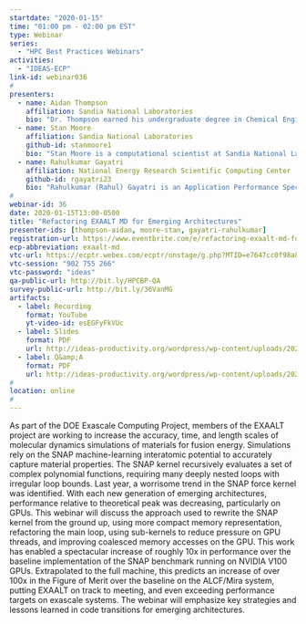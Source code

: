 ```yaml
---
startdate: "2020-01-15"
time: "01:00 pm - 02:00 pm EST"
type: Webinar
series:
  - "HPC Best Practices Webinars"
activities:
  - "IDEAS-ECP"
link-id: webinar036
#
presenters:
  - name: Aidan Thompson
    affiliation: Sandia National Laboratories
    bio: "Dr. Thompson earned his undergraduate degree in Chemical Engineering at University College, Dublin, Ireland. He earned his Ph.D in Chemical Engineering at the University of Pennsylvania, 1994 in the area of statistical thermodynamics of complex fluids. Since 1997 he has worked in the Center for Computing Research at Sandia National Laboratories, first as a post-doctoral appointee, and since 2002 as principal member of the technical staff. Throughout that time he has worked as one of the core developers of the LAMMPS molecular dynamics code, while at the same time using it to study the atomic-to-mesoscale behavior of a wide variety of materials, described in over 50 publications. In recent years, frustrated with the limited accuracy of classical potentials, he has become a leading developer of machine-learned interatomic potentials fit to large databases of quantum calculations."
  - name: Stan Moore
    affiliation: Sandia National Laboratories
    github-id: stanmoore1
    bio: "Stan Moore is a computational scientist at Sandia National Laboratories specializing in particle-based simulation methods such as molecular dynamics and direct simulation Monte-Carlo. He is a software developer of the LAMMPS and SPARTA codes, and his research currently focuses on extending particle-based codes to use Sandia’s Kokkos performance portability library to run efficiently on next-generation supercomputing platforms. Stan earned a PhD in chemical engineering from Brigham Young University, where his research focused on developing a new method to predict chemical potential using molecular simulations."
  - name: Rahulkumar Gayatri
    affiliation: National Energy Research Scientific Computing Center
    github-id: rgayatri23
    bio: "Rahulkumar (Rahul) Gayatri is an Application Performance Specialist at NERSC, LBNL. He is an HPC engineer and works closely with the application development teams to optimize compute intensive kernels in their code for future generation architectures. He is currently working with the LAMMPS team in the EXAALT ECP project to optimize the SNAP module for NVIDIA GPUs. He is also interested in testing the efficiency of OpenMP target directives as a paradigm to offload kernels onto GPUs. Rahul obtained his PhD in the field of Parallel Programming Models from Barcelona Supercomputing Center. His research focus was on speculative task execution in OMPSs, a task based programming model."
#
webinar-id: 36
date: 2020-01-15T13:00-0500
title: "Refactoring EXAALT MD for Emerging Architectures"
presenter-ids: [thompson-aidan, moore-stan, gayatri-rahulkumar]
registration-url: https://www.eventbrite.com/e/refactoring-exaalt-md-for-emerging-architectures-tickets-85789477637
ecp-abbreviation: exaalt-md
vtc-url: https://ecptr.webex.com/ecptr/onstage/g.php?MTID=e7647cc0f98a8d0edacdd8e79f9c3b997
vtc-session: "902 755 266"
vtc-password: "ideas"
qa-public-url: http://bit.ly/HPCBP-QA
survey-public-url: http://bit.ly/36VanMG
artifacts:
  - label: Recording
    format: YouTube
    yt-video-id: esEGFyFkVUc
  - label: Slides
    format: PDF
    url: http://ideas-productivity.org/wordpress/wp-content/uploads/2020/01/webinar036-exaalt.pdf
  - label: Q&amp;A
    format: PDF
    url: http://ideas-productivity.org/wordpress/wp-content/uploads/2020/01/webinar036-exaalt-qa.pdf
#
location: online
#
---
```

As part of the DOE Exascale Computing Project, members of the EXAALT project are working to increase the accuracy, time, and length scales of molecular dynamics simulations of materials for fusion energy. Simulations rely on the SNAP machine-learning interatomic potential to accurately capture material properties. The SNAP kernel recursively evaluates a set of complex polynomial functions, requiring many deeply nested loops with irregular loop bounds. Last year, a worrisome trend in the SNAP force kernel was identified. With each new generation of emerging architectures, performance relative to theoretical peak was decreasing, particularly on GPUs. This webinar will discuss the approach used to rewrite the SNAP kernel from the ground up, using more compact memory representation, refactoring the main loop, using sub-kernels to reduce pressure on GPU threads, and improving coalesced memory accesses on the GPU. This work has enabled a spectacular increase of roughly 10x in performance over the baseline implementation of the SNAP benchmark running on NVIDIA V100 GPUs. Extrapolated to the full machine, this predicts an increase of over 100x in the Figure of Merit over the baseline on the ALCF/Mira system, putting EXAALT on track to meeting, and even exceeding performance targets on exascale systems. The webinar will emphasize key strategies and lessons learned in code transitions for emerging architectures.
